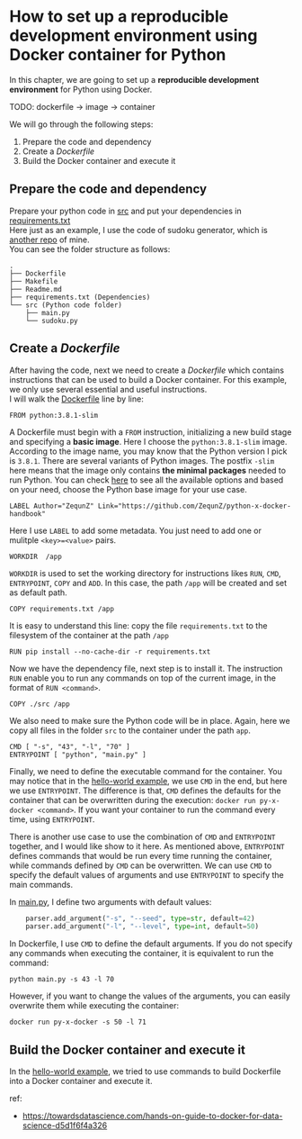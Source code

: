 # How to set up a reproducible development environment using Docker container for Python

In this chapter, we are going to set up a **reproducible development environment** for Python using Docker.

TODO: dockerfile -> image -> container

We will go through the following steps:
1. Prepare the code and dependency
2. Create a *Dockerfile*
3. Build the Docker container and execute it

## Prepare the code and dependency
Prepare your python code in [src](./src) and put your dependencies in [requirements.txt](./requirements.txt)  
Here just as an example, I use the code of sudoku generator, which is [another repo](https://github.com/ZequnZ/CV-based-sudoku-solver) of mine.  
You can see the folder structure as follows:

```
.
├── Dockerfile
├── Makefile
├── Readme.md
├── requirements.txt (Dependencies)
└── src (Python code folder)
    ├── main.py
    └── sudoku.py

```
## Create a *Dockerfile*
After having the code, next we need to create a *Dockerfile* which contains instructions that can be used to build a Docker container.
For this example, we only use several essential and useful instructions.   
I will walk the [Dockerfile](./Dockerfile) line by line:  
```
FROM python:3.8.1-slim
```
A Dockerfile must begin with a `FROM` instruction, initializing a new build stage and specifying a **basic image**.
Here I choose the `python:3.8.1-slim` image.
According to the image name, you may know that the Python version I pick is `3.8.1`.
There are several variants of Python images. The postfix `-slim` here means that the image only contains **the minimal packages** needed to run Python. 
You can check [here](https://hub.docker.com/_/python) to see all the available options and based on your need, choose the Python base image for your use case. 

```
LABEL Author="ZequnZ" Link="https://github.com/ZequnZ/python-x-docker-handbook"
```
Here I use `LABEL` to add some metadata. You just need to add one or mulitple `<key>=<value>` pairs.

```
WORKDIR  /app
```
`WORKDIR` is used to set the working directory for instructions likes `RUN`, `CMD`, `ENTRYPOINT`, `COPY` and `ADD`.
In this case, the path `/app` will be created and set as default path.

```
COPY requirements.txt /app
```
It is easy to understand this line: copy the file `requirements.txt` to the filesystem of the container at the path `/app`

```
RUN pip install --no-cache-dir -r requirements.txt
```
Now we have the dependency file, next step is to install it. 
The instruction `RUN` enable you to run any commands on top of the current image, in the format of `RUN <command>`.

```
COPY ./src /app
```
We also need to make sure the Python code will be in place.
Again, here we copy all files in the folder `src` to the container under the path `app`.

```
CMD [ "-s", "43", "-l", "70" ]
ENTRYPOINT [ "python", "main.py" ]

```
Finally, we need to define the executable command for the container.
You may notice that in the [hello-world example](https://github.com/ZequnZ/python-x-docker-handbook#an-hello-world-example), we use `CMD` in the end, but here we use `ENTRYPOINT`.
The difference is that, `CMD` defines the defaults for the container that can be overwritten during the execution: `docker run py-x-docker <command>`.
If you want your container to run the command every time, using `ENTRYPOINT`.

There is another use case to use the combination of `CMD` and `ENTRYPOINT` together, and I would like show to it here.
As mentioned above, `ENTRYPOINT` defines commands that would be run every time running the container,
while commands defined by `CMD` can be overwritten.
We can use `CMD` to specify the default values of arguments and use `ENTRYPOINT` to specify the main commands.

In [main.py](./src/main.py), I define two arguments with default values:
```python
    parser.add_argument("-s", "--seed", type=str, default=42)
    parser.add_argument("-l", "--level", type=int, default=50)
```
In Dockerfile, I use `CMD` to define the default arguments. If you do not specify any commands when executing the container, it is equivalent to run the command:
```
python main.py -s 43 -l 70
```
However, if you want to change the values of the arguments, you can easily overwrite them while executing the container:
```
docker run py-x-docker -s 50 -l 71
```

## Build the Docker container and execute it

In the [hello-world example](https://github.com/ZequnZ/python-x-docker-handbook#an-hello-world-example), we tried to use commands to build Dockerfile into a Docker container and execute it.

ref:  
- https://towardsdatascience.com/hands-on-guide-to-docker-for-data-science-d5d1f6f4a326

